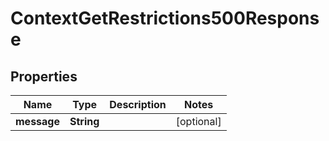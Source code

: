 

# ContextGetRestrictions500Response


## Properties

| Name | Type | Description | Notes |
|------------ | ------------- | ------------- | -------------|
|**message** | **String** |  |  [optional] |



